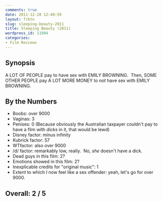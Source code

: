 ```yaml
---
comments: true
date: 2011-12-20 12:49:59
layout: frbtn
slug: sleeping-beauty-2011
title: Sleeping Beauty (2011)
wordpress_id: 11904
categories:
- Film Reviews
---
```


## Synopsis

A LOT OF PEOPLE pay to have sex with EMILY BROWNING.  Then, SOME OTHER PEOPLE pay A LOT MORE MONEY to _not_ have sex with EMILY BROWNING.

## By the Numbers

  * Boobs: over 9000
  * Vaginas: 3
  * Penises: 0 (Because obviously the Australian taxpayer couldn't pay to have a film with _dicks_ in it, that would be lewd)
  * Disney factor: minus infinity
  * Kubrick factor: 57
  * WTfactor: also over 9000
  * /d/ factor: remarkably low, really.  No, _she_ doesn't have a dick.
  * Dead guys in this film: 2?
  * Emotions showed in this film: 2?
  * Inexplicable credits for "original music": 1
  * Extent to which I now feel like a sex offender: yeah, let's go for over 9000.

## Overall: 2 / 5

